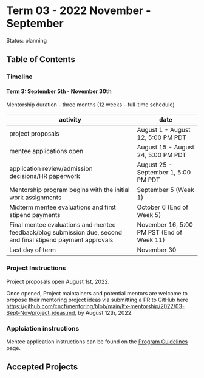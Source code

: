 # Term 03 - 2022 November - September

Status: planning

## Table of Contents

### Timeline

#### Term 3: September 5th - November 30th

Mentorship duration - three months (12 weeks - full-time schedule)

| activity | date |
| --- | --- |   
| project proposals | August 1 - August 12, 5:00 PM PDT |
| mentee applications open | August 15 - August 24, 5:00 PM PDT |
| application review/admission decisions/HR paperwork | August 25 - September 1, 5:00 PM PDT |
| Mentorship program begins with the initial work assignments | September 5 (Week 1) | 
| Midterm mentee evaluations and first stipend payments | October 6 (End of Week 5) |
| Final mentee evaluations and mentee feedback/blog submission due, second and final stipend payment approvals | November 16, 5:00 PM PST (End of Week 11) |
| Last day of term | November 30 |

### Project Instructions

Project proposals open August 1st, 2022.

Once opened, Project maintainers and potential mentors are welcome to propose their mentoring project ideas via submitting a PR to GitHub here https://github.com/cncf/mentoring/blob/main/lfx-mentorship/2022/03-Sept-Nov/project_ideas.md, by August 12th, 2022.

### Applciation instructions

Mentee application instructions can be found on the [Program Guidelines](https://github.com/cncf/mentoring/blob/main/lfx-mentorship/README.md#program-guidelines) page.

## Accepted Projects



